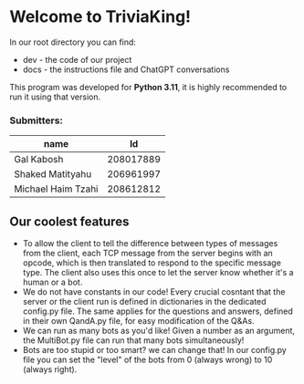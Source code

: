 # Welcome to TriviaKing!

In our root directory you can find:

 - dev - the code of our project
 - docs - the instructions file and ChatGPT conversations

This program was developed for **Python 3.11**, it is highly recommended to run it using that version.

### Submitters:
| name                | Id        |
|---------------------|-----------|
| Gal Kabosh          | 208017889 |
| Shaked Matityahu    | 206961997 |
| Michael Haim Tzahi  | 208612812 |

## Our coolest features
 - To allow the client to tell the difference between types of messages from the client, each TCP message from the server begins with an opcode, which is then translated to respond to the specific message type. The client also uses this once to let the server know whether it's a human or a bot.
 - We do not have constants in our code! Every crucial cosntant that the server or the client run is defined in dictionaries in the dedicated config.py file. The same applies for the questions and answers, defined in their own QandA.py file, for easy modification of the Q&As.
 - We can run as many bots as you'd like! Given a number as an argument, the MultiBot.py file can run that many bots simultaneously!
 - Bots are too stupid or too smart? we can change that! In our config.py file you can set the "level" of the bots from 0 (always wrong) to 10 (always right).
